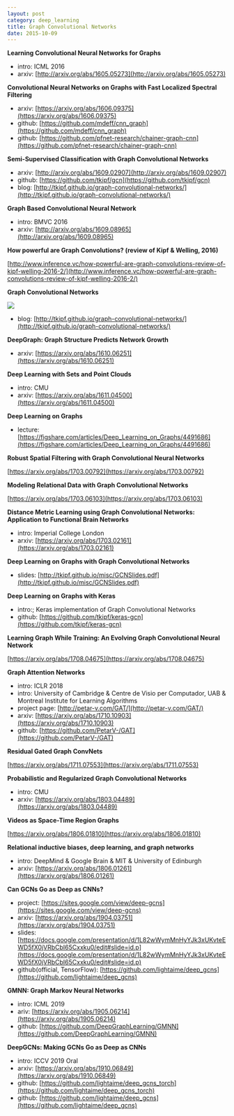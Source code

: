 ```yaml
---
layout: post
category: deep_learning
title: Graph Convolutional Networks
date: 2015-10-09
---
```


**Learning Convolutional Neural Networks for Graphs**

- intro: ICML 2016
- arxiv: [http://arxiv.org/abs/1605.05273](http://arxiv.org/abs/1605.05273)

**Convolutional Neural Networks on Graphs with Fast Localized Spectral Filtering**

- arxiv: [https://arxiv.org/abs/1606.09375](https://arxiv.org/abs/1606.09375)
- github: [https://github.com/mdeff/cnn_graph](https://github.com/mdeff/cnn_graph)
- github: [https://github.com/pfnet-research/chainer-graph-cnn](https://github.com/pfnet-research/chainer-graph-cnn)

**Semi-Supervised Classification with Graph Convolutional Networks**

- arxiv: [http://arxiv.org/abs/1609.02907](http://arxiv.org/abs/1609.02907)
- github: [https://github.com/tkipf/gcn](https://github.com/tkipf/gcn)
- blog: [http://tkipf.github.io/graph-convolutional-networks/](http://tkipf.github.io/graph-convolutional-networks/)

**Graph Based Convolutional Neural Network**

- intro: BMVC 2016
- arxiv: [http://arxiv.org/abs/1609.08965](http://arxiv.org/abs/1609.08965)

**How powerful are Graph Convolutions? (review of Kipf & Welling, 2016)**

[http://www.inference.vc/how-powerful-are-graph-convolutions-review-of-kipf-welling-2016-2/](http://www.inference.vc/how-powerful-are-graph-convolutions-review-of-kipf-welling-2016-2/)

**Graph Convolutional Networks**

![](http://tkipf.github.io/graph-convolutional-networks/images/gcn_web.png)

- blog: [http://tkipf.github.io/graph-convolutional-networks/](http://tkipf.github.io/graph-convolutional-networks/)

**DeepGraph: Graph Structure Predicts Network Growth**

- arxiv: [https://arxiv.org/abs/1610.06251](https://arxiv.org/abs/1610.06251)

**Deep Learning with Sets and Point Clouds**

- intro: CMU
- arxiv: [https://arxiv.org/abs/1611.04500](https://arxiv.org/abs/1611.04500)

**Deep Learning on Graphs**

- lecture: [https://figshare.com/articles/Deep_Learning_on_Graphs/4491686](https://figshare.com/articles/Deep_Learning_on_Graphs/4491686)

**Robust Spatial Filtering with Graph Convolutional Neural Networks**

[https://arxiv.org/abs/1703.00792](https://arxiv.org/abs/1703.00792)

**Modeling Relational Data with Graph Convolutional Networks**

[https://arxiv.org/abs/1703.06103](https://arxiv.org/abs/1703.06103)

**Distance Metric Learning using Graph Convolutional Networks: Application to Functional Brain Networks**

- intro: Imperial College London
- arxiv: [https://arxiv.org/abs/1703.02161](https://arxiv.org/abs/1703.02161)

**Deep Learning on Graphs with Graph Convolutional Networks**

- slides: [http://tkipf.github.io/misc/GCNSlides.pdf](http://tkipf.github.io/misc/GCNSlides.pdf)

**Deep Learning on Graphs with Keras**

- intro:; Keras implementation of Graph Convolutional Networks
- github: [https://github.com/tkipf/keras-gcn](https://github.com/tkipf/keras-gcn)

**Learning Graph While Training: An Evolving Graph Convolutional Neural Network**

[https://arxiv.org/abs/1708.04675](https://arxiv.org/abs/1708.04675)

**Graph Attention Networks**

- intro: ICLR 2018
- intro: University of Cambridge & Centre de Visio per Computador, UAB & Montreal Institute for Learning Algorithms
- project page: [http://petar-v.com/GAT/](http://petar-v.com/GAT/)
- arxiv: [https://arxiv.org/abs/1710.10903](https://arxiv.org/abs/1710.10903)
- github: [https://github.com/PetarV-/GAT](https://github.com/PetarV-/GAT)

**Residual Gated Graph ConvNets**

[https://arxiv.org/abs/1711.07553](https://arxiv.org/abs/1711.07553)

**Probabilistic and Regularized Graph Convolutional Networks**

- intro: CMU
- arxiv: [https://arxiv.org/abs/1803.04489](https://arxiv.org/abs/1803.04489)

**Videos as Space-Time Region Graphs**

[https://arxiv.org/abs/1806.01810](https://arxiv.org/abs/1806.01810)

**Relational inductive biases, deep learning, and graph networks**

- intro: DeepMind & Google Brain & MIT & University of Edinburgh
- arxiv: [https://arxiv.org/abs/1806.01261](https://arxiv.org/abs/1806.01261)

**Can GCNs Go as Deep as CNNs?**

- project: [https://sites.google.com/view/deep-gcns](https://sites.google.com/view/deep-gcns)
- arxiv: [https://arxiv.org/abs/1904.03751](https://arxiv.org/abs/1904.03751)
- slides: [https://docs.google.com/presentation/d/1L82wWymMnHyYJk3xUKvteEWD5fX0jVRbCbI65Cxxku0/edit#slide=id.p](https://docs.google.com/presentation/d/1L82wWymMnHyYJk3xUKvteEWD5fX0jVRbCbI65Cxxku0/edit#slide=id.p)
- github(official, TensorFlow): [https://github.com/lightaime/deep_gcns](https://github.com/lightaime/deep_gcns)

**GMNN: Graph Markov Neural Networks**

- intro: ICML 2019
- ariv: [https://arxiv.org/abs/1905.06214](https://arxiv.org/abs/1905.06214)
- github: [https://github.com/DeepGraphLearning/GMNN](https://github.com/DeepGraphLearning/GMNN)

**DeepGCNs: Making GCNs Go as Deep as CNNs**

- intro:  ICCV 2019 Oral
- arxiv: [https://arxiv.org/abs/1910.06849](https://arxiv.org/abs/1910.06849)
- github: [https://github.com/lightaime/deep_gcns_torch](https://github.com/lightaime/deep_gcns_torch)
- github: [https://github.com/lightaime/deep_gcns](https://github.com/lightaime/deep_gcns)
